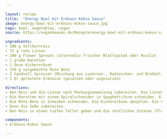 ```yaml
---

layout: recipe
title:  "Energy Bowl mit Erdnuss Kokos Sauce"
image: energy-bowl-mit-erdnuss-kokos-sauce.jpg
tags: bowl, vegetables, vegan
source: https://veganheaven.de/Rezepte/energy-bowl-mit-erdnuss-kokos-sauce/

ingredients:
- 100 g Vollkornreis
- 75 g rote Linsen
- 200 g Flower Sprouts (alternativ frischer Blattspinat oder Rucola)
- 1 große Karotten
- 1 Dose Kichererbsen
- 150 g vorgekochte Rote Bete
- 2 handvoll Sprossen (Mischung aus Luzernen-, Radieschen- und Brokkolisprossen)
- 2 El geröstete Erdnüsse (gesalzen oder ungesalzen)

directions:
- Den Reis und die Linsen nach Packungsanweisung zubereiten. Die Linsen statt in Salzwasser in Gemüsebrühe kochen.
- Die Karotten mit einem Spiralschneider in Spaghettiform schneiden. Alternativ kann man sie auch einfach grob raspeln.
- Die Rote Bete in Scheiben schneiden. Die Kichererbsen abspülen. Die Flower Sprouts kurz andünsten (circa 3-4 Minuten).
- Dann die Soße zubereiten. 
- Den Reis in einen tiefen Teller geben und die restlichen Zutaten (Flower Sprouts, Rote Bete, Sprossen, Karotten, Kichererbsen und Linsen) um den Reis anordnen. Die Soße darüber geben und mit den Erdnüssen bestreuen.

components:
- Erdnuss-Kokos Sauce

---
```



